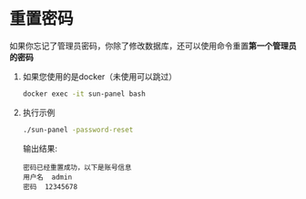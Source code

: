 # 重置密码

如果你忘记了管理员密码，你除了修改数据库，还可以使用命令重置**第一个管理员的密码**

1. 如果您使用的是docker（未使用可以跳过）
    ```sh
    docker exec -it sun-panel bash
    ```
2. 执行示例
    ```sh
    ./sun-panel -password-reset
    ```

    输出结果:

    ```text
    密码已经重置成功，以下是账号信息
    用户名  admin
    密码  12345678
    ```



